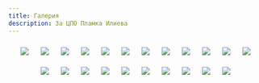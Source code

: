 ```yaml
---
title: Галерия
description: За ЦПО Пламка Илиева
---
```


<div style="text-align: center;">
    <img src="../pics/IMG_0015.JPG" style="max-width: 400px; height: auto; margin: 10px;" />
    <img src="../pics/IMG_0016.JPG" style="max-width: 400px; height: auto; margin: 10px;" />
    <img src="../pics/IMG_0237.JPG" style="max-width: 400px; height: auto; margin: 10px;" />
    <img src="../pics/IMG_0268.JPG" style="max-width: 400px; height: auto; margin: 10px;" />
    <img src="../pics/IMG_4019.JPG" style="max-width: 400px; height: auto; margin: 10px;" />
    <img src="../pics/IMG_20210610_173945.jpg" style="max-width: 400px; height: auto; margin: 10px;" />
    <img src="../pics/IMG_20210610_173957.jpg" style="max-width: 400px; height: auto; margin: 10px;" />
    <img src="../pics/IMG_20210610_174105.jpg" style="max-width: 400px; height: auto; margin: 10px;" />
    <img src="../pics/IMG_20210610_174522.jpg" style="max-width: 400px; height: auto; margin: 10px;" />
    <img src="../pics/IMG_20210610_174908.jpg" style="max-width: 400px; height: auto; margin: 10px;" />
    <img src="../pics/IMG_20210819_182606.jpg" style="max-width: 400px; height: auto; margin: 10px;" />
    <img src="../pics/IMG_20210819_182941.jpg" style="max-width: 400px; height: auto; margin: 10px;" />
    <img src="../pics/IMG_20210819_184733.jpg" style="max-width: 400px; height: auto; margin: 10px;" />
    <img src="../pics/IMG_20210819_195545.jpg" style="max-width: 400px; height: auto; margin: 10px;" />
    <img src="../pics/IMG_20210819_195853.jpg" style="max-width: 400px; height: auto; margin: 10px;" />
    <img src="../pics/IMG_20210819_202746.jpg" style="max-width: 400px; height: auto; margin: 10px;" />
    <img src="../pics/IMG_20210819_201604.jpg" style="max-width: 400px; height: auto; margin: 10px;" />
    <img src="../pics/IMG_20210819_201757.jpg" style="max-width: 400px; height: auto; margin: 10px;" />
    <img src="../pics/IMG_20210819_201806.jpg" style="max-width: 400px; height: auto; margin: 10px;" />
    <img src="../pics/STA61130.JPG" style="max-width: 400px; height: auto; margin: 10px;" />
    <img src="../pics/STA62132.JPG" style="max-width: 400px; height: auto; margin: 10px;" />
    <img src="../pics/STA63027.JPG" style="max-width: 400px; height: auto; margin: 10px;" />
</div>

